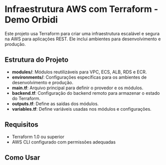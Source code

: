 # Infraestrutura AWS com Terraform - Demo Orbidi

Este projeto usa Terraform para criar uma infraestrutura escalável e segura na AWS para aplicações REST. Ele inclui ambientes para desenvolvimento e produção.

## Estrutura do Projeto

- **modules/**: Módulos reutilizáveis para VPC, ECS, ALB, RDS e ECR.
- **environments/**: Configurações específicas para os ambientes de desenvolvimento e produção.
- **main.tf**: Arquivo principal para definir o provedor e os módulos.
- **backend.tf**: Configuração do backend remoto para armazenar o estado do Terraform.
- **outputs.tf**: Define as saídas dos módulos.
- **variables.tf**: Define variáveis usadas nos módulos e configurações.

## Requisitos

- Terraform 1.0 ou superior
- AWS CLI configurado com permissões adequadas

## Como Usar